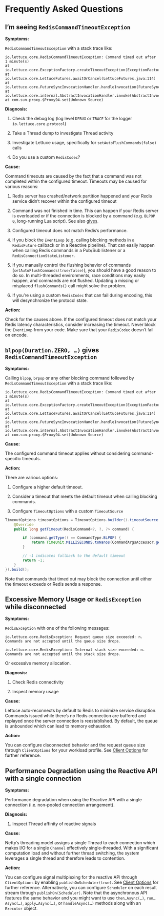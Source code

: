 # Frequently Asked Questions

## I’m seeing `RedisCommandTimeoutException`

**Symptoms:**

`RedisCommandTimeoutException` with a stack trace like:

    io.lettuce.core.RedisCommandTimeoutException: Command timed out after 1 minute(s)
    at io.lettuce.core.ExceptionFactory.createTimeoutException(ExceptionFactory.java:51)
    at io.lettuce.core.LettuceFutures.awaitOrCancel(LettuceFutures.java:114)
    at io.lettuce.core.FutureSyncInvocationHandler.handleInvocation(FutureSyncInvocationHandler.java:69)
    at io.lettuce.core.internal.AbstractInvocationHandler.invoke(AbstractInvocationHandler.java:80)
    at com.sun.proxy.$Proxy94.set(Unknown Source)

**Diagnosis:**

1.  Check the debug log (log level `DEBUG` or `TRACE` for the logger
    `io.lettuce.core.protocol`)

2.  Take a Thread dump to investigate Thread activity

3.  Investigate Lettuce usage, specifically for
    `setAutoFlushCommands(false)` calls

4.  Do you use a custom `RedisCodec`?

**Cause:**

Command timeouts are caused by the fact that a command was not completed
within the configured timeout. Timeouts may be caused for various
reasons:

1.  Redis server has crashed/network partition happened and your Redis
    service didn’t recover within the configured timeout

2.  Command was not finished in time. This can happen if your Redis
    server is overloaded or if the connection is blocked by a command
    (e.g. `BLPOP 0`, long-running Lua script). See also
    [gives](#blpopdurationzero--gives-rediscommandtimeoutexception).

3.  Configured timeout does not match Redis’s performance.

4.  If you block the `EventLoop` (e.g. calling blocking methods in a
    `RedisFuture` callback or in a Reactive pipeline). That can easily
    happen when calling Redis commands in a Pub/Sub listener or a
    `RedisConnectionStateListener`.

5.  If you manually control the flushing behavior of commands
    (`setAutoFlushCommands(true/false)`), you should have a good reason
    to do so. In multi-threaded environments, race conditions may easily
    happen, and commands are not flushed. Updating a missing or
    misplaced `flushCommands()` call might solve the problem.

6.  If you’re using a custom `RedisCodec` that can fail during encoding,
    this will desynchronize the protocol state.

**Action:**

Check for the causes above. If the configured timeout does not match
your Redis latency characteristics, consider increasing the timeout.
Never block the `EventLoop` from your code. Make sure that your
`RedisCodec` doesn’t fail on encode.

## `blpop(Duration.ZERO, …)` gives `RedisCommandTimeoutException`

**Symptoms:**

Calling `blpop`, `brpop` or any other blocking command followed by
`RedisCommandTimeoutException` with a stack trace like:

    io.lettuce.core.RedisCommandTimeoutException: Command timed out after 1 minute(s)
    at io.lettuce.core.ExceptionFactory.createTimeoutException(ExceptionFactory.java:51)
    at io.lettuce.core.LettuceFutures.awaitOrCancel(LettuceFutures.java:114)
    at io.lettuce.core.FutureSyncInvocationHandler.handleInvocation(FutureSyncInvocationHandler.java:69)
    at io.lettuce.core.internal.AbstractInvocationHandler.invoke(AbstractInvocationHandler.java:80)
    at com.sun.proxy.$Proxy94.set(Unknown Source)

**Cause:**

The configured command timeout applies without considering
command-specific timeouts.

**Action:**

There are various options:

1.  Configure a higher default timeout.

2.  Consider a timeout that meets the default timeout when calling
    blocking commands.

3.  Configure `TimeoutOptions` with a custom `TimeoutSource`

``` java
TimeoutOptions timeoutOptions = TimeoutOptions.builder().timeoutSource(new TimeoutSource() {
    @Override
    public long getTimeout(RedisCommand<?, ?, ?> command) {

        if (command.getType() == CommandType.BLPOP) {
            return TimeUnit.MILLISECONDS.toNanos(CommandArgsAccessor.getFirstInteger(command.getArgs()));
        }

        // -1 indicates fallback to the default timeout
        return -1;
    }
}).build();
```

Note that commands that timed out may block the connection until either
the timeout exceeds or Redis sends a response.

## Excessive Memory Usage or `RedisException` while disconnected

**Symptoms:**

`RedisException` with one of the following messages:

    io.lettuce.core.RedisException: Request queue size exceeded: n. Commands are not accepted until the queue size drops.

    io.lettuce.core.RedisException: Internal stack size exceeded: n. Commands are not accepted until the stack size drops.

Or excessive memory allocation.

**Diagnosis:**

1.  Check Redis connectivity

2.  Inspect memory usage

**Cause:**

Lettuce auto-reconnects by default to Redis to minimize service
disruption. Commands issued while there’s no Redis connection are
buffered and replayed once the server connection is reestablished. By
default, the queue is unbounded which can lead to memory exhaustion.

**Action:**

You can configure disconnected behavior and the request queue size
through `ClientOptions` for your workload profile. See [Client
Options](Advanced-usage.md#client-options) for further reference.

## Performance Degradation using the Reactive API with a single connection

**Symptoms:**

Performance degradation when using the Reactive API with a single
connection (i.e. non-pooled connection arrangement).

**Diagnosis:**

1.  Inspect Thread affinity of reactive signals

**Cause:**

Netty’s threading model assigns a single Thread to each connection which
makes I/O for a single `Channel` effectively single-threaded. With a
significant computation load and without further thread switching, the
system leverages a single thread and therefore leads to contention.

**Action:**

You can configure signal multiplexing for the reactive API through
`ClientOptions` by enabling `publishOnScheduler(true)`. See [Client
Options](Advanced-usage.md#client-options) for further reference. Alternatively, you can
configure `Scheduler` on each result stream through
`publishOn(Scheduler)`. Note that the asynchronous API features the same
behavior and you might want to use `then…Async(…)`, `run…Async(…)`,
`apply…Async(…)`, or `handleAsync(…)` methods along with an `Executor`
object.
